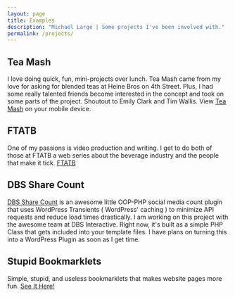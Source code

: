 ```yaml
---
layout: page
title: Examples
description: "Michael Large | Some projects I've been involved with."
permalink: /projects/
---
```


## Tea Mash

I love doing quick, fun, mini-projects over lunch. Tea Mash came from my love for asking for blended teas at Heine Bros on 4th Street. Plus, I had some really talented friends become interested in the concept and took on some parts of the project. Shoutout to Emily Clark and Tim Wallis. View [Tea Mash](http://codethebeard.com/teatime) on your mobile device.

## FTATB

One of my passions is video production and writing. I get to do both of those at FTATB a web series about the beverage industry and the people that make it tick. [FTATB](http://fuckthatsatastybeverage.com/)

## DBS Share Count

[DBS Share Count](https://github.com/DBSInteractive/DBS-Share-Count) is an awesome little OOP-PHP social media count plugin that uses WordPress Transients ( WordPress' caching ) to minimize API requests and reduce load times drastically. I am working on this project with the awesome team at DBS Interactive. Right now, it's built as a simple PHP Class that gets included into your template files. I have plans on turning this into a WordPress Plugin as soon as I get time.

## Stupid Bookmarklets

Simple, stupid, and useless bookmarklets that makes website pages more fun. [See It Here!](http://codethebeard.com/bookmarklets/)
<br><br>
